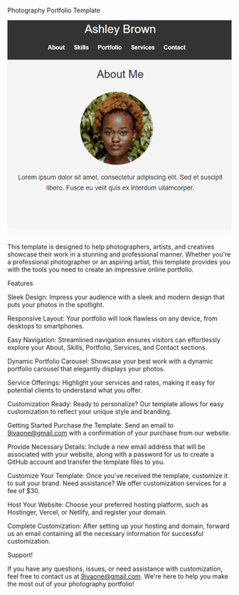 Photography Portfolio Template

![Alt text](assets/img.png)

 This template is designed to help photographers, artists, and creatives showcase their work in a stunning and professional manner. Whether you're a professional photographer or an aspiring artist, this template provides you with the tools you need to create an impressive online portfolio.

Features

Sleek Design: 
Impress your audience with a sleek and modern design that puts your photos in the spotlight.

Responsive Layout: 
Your portfolio will look flawless on any device, from desktops to smartphones.

Easy Navigation: 
Streamlined navigation ensures visitors can effortlessly explore your About, Skills, Portfolio, Services, and Contact sections.

Dynamic Portfolio Carousel: 
Showcase your best work with a dynamic portfolio carousel that elegantly displays your photos.

Service Offerings: 
Highlight your services and rates, making it easy for potential clients to understand what you offer.

Customization Ready: 
Ready to personalize? Our template allows for easy customization to reflect your unique style and branding.

Getting Started
Purchase the Template: 
Send an email to 9ivaone@gmail.com with a confirmation of your purchase from our website.

Provide Necessary Details: 
Include a new email address that will be associated with your website, along with a password for us to create a GitHub account and transfer the template files to you.

Customize Your Template: 
Once you've received the template, customize it to suit your brand. Need assistance? We offer customization services for a fee of $30.

Host Your Website: 
Choose your preferred hosting platform, such as Hostinger, Vercel, or Netlify, and register your domain.

Complete Customization: 
After setting up your hosting and domain, forward us an email containing all the necessary information for successful customization.

Support!

If you have any questions, issues, or need assistance with customization, feel free to contact us at 9ivaone@gmail.com. We're here to help you make the most out of your photography portfolio!